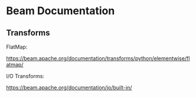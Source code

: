 # Beam Documentation

## Transforms

FlatMap:

<https://beam.apache.org/documentation/transforms/python/elementwise/flatmap/>


I/O Transforms:

<https://beam.apache.org/documentation/io/built-in/>
